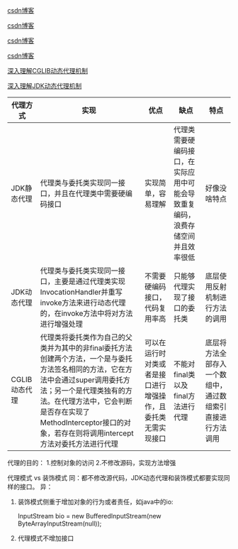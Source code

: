 
[csdn博客](https://blog.csdn.net/fighterandknight/article/details/51200470)

[csdn博客](https://blog.csdn.net/danchu/article/details/70238002)

[csdn博客]()

[csdn博客](https://blog.csdn.net/zghwaicsdn/article/details/50957474)

[深入理解CGLIB动态代理机制](https://www.jianshu.com/p/9a61af393e41?from=timeline&isappinstalled=0)

[深入理解JDK动态代理机制](https://www.jianshu.com/p/471c80a7e831)


|代理方式   |   实现  |  优点 |   缺点 |   特点 |
|  -       |-       |-       |-       |-       |
|JDK静态代理|  代理类与委托类实现同一接口，并且在代理类中需要硬编码接口  |  实现简单，容易理解    |代理类需要硬编码接口，在实际应用中可能会导致重复编码，浪费存储空间并且效率很低      |好像没啥特点
|JDK动态代理 |   代理类与委托类实现同一接口，主要是通过代理类实现InvocationHandler并重写invoke方法来进行动态代理的，在invoke方法中将对方法进行增强处理  |   不需要硬编码接口，代码复用率高  |   只能够代理实现了接口的委托类 |    底层使用反射机制进行方法的调用 |
|CGLIB动态代理|    代理类将委托类作为自己的父类并为其中的非final委托方法创建两个方法，一个是与委托方法签名相同的方法，它在方法中会通过super调用委托方法；另一个是代理类独有的方法。在代理方法中，它会判断是否存在实现了MethodInterceptor接口的对象，若存在则将调用intercept方法对委托方法进行代理 |   可以在运行时对类或者是接口进行增强操作，且委托类无需实现接口   |  不能对final类以及final方法进行代理  |  底层将方法全部存入一个数组中，通过数组索引直接进行方法调用


代理的目的：
1.控制对象的访问
2.不修改源码，实现方法增强

代理模式 vs 装饰模式
同：都不修改源代码，JDK动态代理和装饰模式都要实现同样的接口。
异：
1. 装饰模式侧重于增加对象的行为或者责任，如java中的io: 

     InputStream bio = new BufferedInputStream(new ByteArrayInputStream(null));
3. 代理模式不增加接口